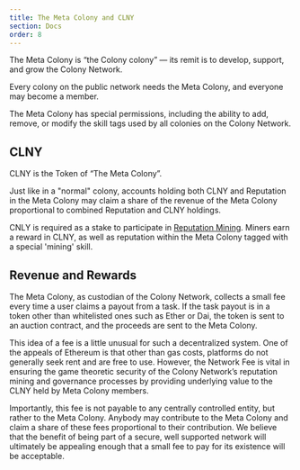 ```yaml
---
title: The Meta Colony and CLNY
section: Docs
order: 8
---
```


The Meta Colony is “the Colony colony” — its remit is to develop, support, and grow the Colony Network.

Every colony on the public network needs the Meta Colony, and everyone may become a member.

The Meta Colony has special permissions, including the ability to add, remove, or modify the skill tags used by all colonies on the Colony Network.

## CLNY
CLNY is the Token of “The Meta Colony”.

Just like in a "normal" colony, accounts holding both CLNY and Reputation in the Meta Colony may claim a share of the revenue of the Meta Colony proportional to combined Reputation and CLNY holdings.

CNLY is required as a stake to participate in [Reputation Mining](/colonynetwork/docs-reputation-mining/). Miners earn a reward in CLNY, as well as reputation within the Meta Colony tagged with a special 'mining' skill.

## Revenue and Rewards
The Meta Colony, as custodian of the Colony Network, collects a small fee every time a user claims a payout from a task. If the task payout is in a token other than whitelisted ones such as Ether or Dai, the token is sent to an auction contract, and the proceeds are sent to the Meta Colony.   

This idea of a fee is a little unusual for such a decentralized system. One of the appeals of Ethereum is that other than gas costs, platforms do not generally seek rent and are free to use. However, the Network Fee is vital in ensuring the game theoretic security of the Colony Network’s reputation mining and governance processes by providing underlying value to the CLNY held by Meta Colony members.

Importantly, this fee is not payable to any centrally controlled entity, but rather to the Meta Colony. Anybody may contribute to the Meta Colony and claim a share of these fees proportional to their contribution. We believe that the benefit of being part of a secure, well supported network will ultimately be appealing enough that a small fee to pay for its existence will be acceptable.
